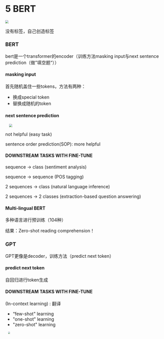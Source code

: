 # 5 BERT

<img src="D:\Desktop\CV_ML\img\self-supervised learning.png" style="zoom:60%;" />

 没有标签，自己创造标签

### BERT

bert是一个transformer的encoder（训练方法masking input与next sentence prediction（做”填空题“））

#### masking input

首先随机盖住一些tokens，方法有两种：

- 换成special token
- 替换成随机的token

#### next sentence prediction 

<img src="D:\Desktop\CV_ML\img\NSP.png" style="zoom:60%; margin-left:20px" />

not helpful (easy task)

sentence order prediction(SOP): more helpful

#### DOWNSTREAM TASKS WITH FINE-TUNE

sequence -> class (sentiment analysis)

sequence -> sequence (POS tagging)

2 sequences -> class (natural language inference)

2 sequences -> 2 classes (extraction-based question answering)

#### Multi-lingual BERT

多种语言进行预训练（104种）

结果：Zero-shot reading comprehension！

###  GPT

GPT更像是decoder，训练方法（predict next token）

#### predict next token

自回归进行token生成

#### DOWNSTREAM TASKS WITH FINE-TUNE

(In-context learning) : 翻译

- “few-shot" learning 
- "one-shot" learning 
- "zero-shot" learning 

<img src="D:\Desktop\CV_ML\img\GPT.png" style="zoom:43%; margin-left:20px" />

